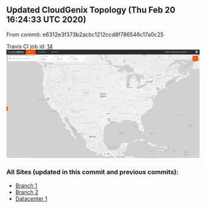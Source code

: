 ## Updated CloudGenix Topology (Thu Feb 20 16:24:33 UTC 2020)

From commit: e6312e3f373b2acbc1212ccd8f786546c17a0c25 

Travis CI job id: [14](https://travis-ci.com/CloudGenix/network-as-code/builds/149850475)
<img alt="Map Image" src="map.png?raw=1" width="1110">

### All Sites (updated in this commit and previous commits):

<ul>
<li><A href="Branch 1/README.md">Branch 1</A>
<li><A href="Branch 2/README.md">Branch 2</A>
<li><A href="Datacenter 1/README.md">Datacenter 1</A>

